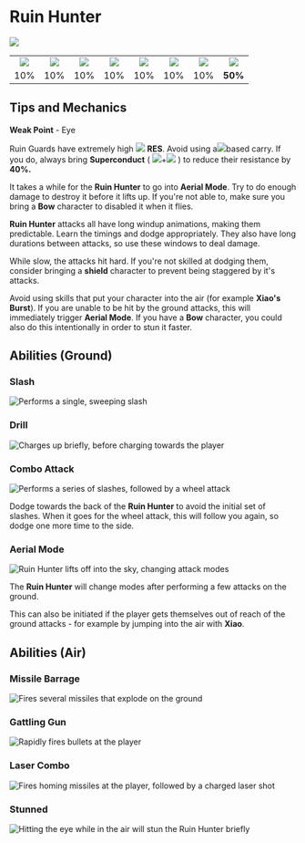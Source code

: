 # Ruin Hunter

![](../../.gitbook/assets/ruin-hunter.png)

|                                            |                                             |                                            |                                               |                                             |                                           |                                              |                                                |
| :----------------------------------------: | :-----------------------------------------: | :----------------------------------------: | :-------------------------------------------: | :-----------------------------------------: | :---------------------------------------: | :------------------------------------------: | :--------------------------------------------: |
| ![](../../.gitbook/assets/pyro\_small.png) | ![](../../.gitbook/assets/hydro\_small.png) | ![](../../.gitbook/assets/cryo\_small.png) | ![](../../.gitbook/assets/electro\_small.png) | ![](../../.gitbook/assets/anemo\_small.png) | ![](../../.gitbook/assets/geo\_small.png) | ![](../../.gitbook/assets/dendro\_small.png) | ![](../../.gitbook/assets/physical\_small.png) |
|                     10%                    |                     10%                     |                     10%                    |                      10%                      |                     10%                     |                    10%                    |                      10%                     |                     **50%**                    |

## Tips and Mechanics

**Weak Point** - Eye

Ruin Guards have extremely high ![](../../.gitbook/assets/physical\_small.png) **RES**. Avoid using a![](../../.gitbook/assets/physical\_small.png)based carry. If you do, always bring **Superconduct** ( ![](../../.gitbook/assets/cryo\_small.png)+![](../../.gitbook/assets/electro\_small.png) ) to reduce their resistance by **40%.**

It takes a while for the **Ruin Hunter** to go into **Aerial Mode**. Try to do enough damage to destroy it before it lifts up. If you're not able to, make sure you bring a **Bow** character to disabled it when it flies.

**Ruin Hunter** attacks all have long windup animations, making them predictable. Learn the timings and dodge appropriately. They also have long durations between attacks, so use these windows to deal damage.

While slow, the attacks hit hard. If you're not skilled at dodging them, consider bringing a **shield** character to prevent being staggered by it's attacks.

Avoid using skills that put your character into the air (for example **Xiao's** **Burst**). If you are unable to be hit by the ground attacks, this will immediately trigger **Aerial Mode**. If you have a **Bow** character, you could also do this intentionally in order to stun it faster.

## Abilities (Ground)

### Slash

![Performs a single, sweeping slash](../../.gitbook/assets/ruinhunter\_slash.gif)

### Drill

![Charges up briefly, before charging towards the player](../../.gitbook/assets/ruinhunter\_drill.gif)

### Combo Attack

![Performs a series of slashes, followed by a wheel attack](../../.gitbook/assets/ruinhunter\_combo.gif)

Dodge towards the back of the **Ruin Hunter** to avoid the initial set of slashes. When it goes for the wheel attack, this will follow you again, so dodge one more time to the side.

### Aerial Mode

![Ruin Hunter lifts off into the sky, changing attack modes](../../.gitbook/assets/ruinhunter\_airmode.gif)

The **Ruin Hunter** will change modes after performing a few attacks on the ground.

This can also be initiated if the player gets themselves out of reach of the ground attacks - for example by jumping into the air with **Xiao**.

## Abilities (Air)

### Missile Barrage

![Fires several missiles that explode on the ground](../../.gitbook/assets/ruinhunter\_missiles.gif)

### Gattling Gun

![Rapidly fires bullets at the player](../../.gitbook/assets/ruinhunter\_bullets.gif)

### Laser Combo

![Fires homing missiles at the player, followed by a charged laser shot](../../.gitbook/assets/ruinhunter\_lazer.gif)

### Stunned

![Hitting the eye while in the air will stun the Ruin Hunter briefly](../../.gitbook/assets/ruinhunter\_disable.gif)

